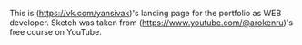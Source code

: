 This is (https://vk.com/yansivak)'s landing page for the portfolio as WEB developer. Sketch was taken from (https://www.youtube.com/@arokenru)'s free course on YouTube.
